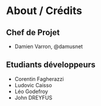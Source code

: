 # About / Crédits

## Chef de Projet

  - Damien Varron, @damusnet
  
## Etudiants développeurs

  - Corentin Fagherazzi
  - Ludovic Caisso
  - Léo Godefroy 
  - John DREYFUS